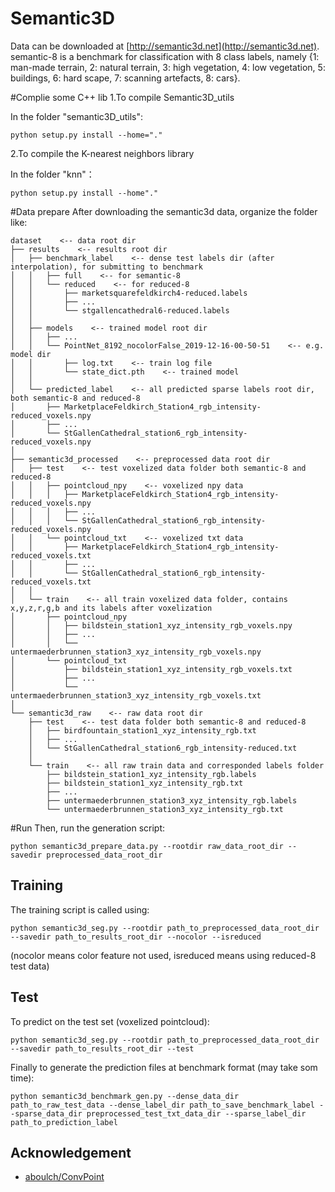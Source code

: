 # Semantic3D
Data can be downloaded at [http://semantic3d.net](http://semantic3d.net).
semantic-8 is a benchmark for classification with 8 class labels, namely
{1: man-made terrain, 2: natural terrain, 3: high vegetation, 4: low vegetation, 5: buildings, 6: hard scape, 7: scanning artefacts, 8: cars}.

#Complie some C++ lib
1.To compile Semantic3D_utils

In the folder "semantic3D_utils":

    python setup.py install --home="."

2.To compile the K-nearest neighbors library

In the folder "knn"：

    python setup.py install --home"."

#Data prepare
After downloading the semantic3d data, organize the folder like:
```
dataset    <-- data root dir
├── results    <-- results root dir
│   ├── benchmark_label    <-- dense test labels dir (after interpolation), for submitting to benchmark
│   │   ├── full    <-- for semantic-8
│   │   └── reduced    <-- for reduced-8
│   │       ├── marketsquarefeldkirch4-reduced.labels
│   │       ├── ...
│   │       └── stgallencathedral6-reduced.labels
│   │
│   ├── models    <-- trained model root dir
│   │   ├── ...
│   │   └── PointNet_8192_nocolorFalse_2019-12-16-00-50-51    <-- e.g. model dir
│   │       ├── log.txt    <-- train log file
│   │       └── state_dict.pth    <-- trained model
│   │
│   └── predicted_label    <-- all predicted sparse labels root dir, both semantic-8 and reduced-8
│       ├── MarketplaceFeldkirch_Station4_rgb_intensity-reduced_voxels.npy
│       ├── ...
│       └── StGallenCathedral_station6_rgb_intensity-reduced_voxels.npy
│
├── semantic3d_processed    <-- preprocessed data root dir
│   ├── test    <-- test voxelized data folder both semantic-8 and reduced-8
│   │   ├── pointcloud_npy    <-- voxelized npy data
│   │   │   ├── MarketplaceFeldkirch_Station4_rgb_intensity-reduced_voxels.npy
│   │   │   ├── ...
│   │   │   └── StGallenCathedral_station6_rgb_intensity-reduced_voxels.npy
│   │   └── pointcloud_txt    <-- voxelized txt data
│   │       ├── MarketplaceFeldkirch_Station4_rgb_intensity-reduced_voxels.txt
│   │       ├── ...
│   │       └── StGallenCathedral_station6_rgb_intensity-reduced_voxels.txt
│   │
│   └── train    <-- all train voxelized data folder, contains x,y,z,r,g,b and its labels after voxelization
│       ├── pointcloud_npy
│       │   ├── bildstein_station1_xyz_intensity_rgb_voxels.npy
│       │   ├── ...
│       │   └── untermaederbrunnen_station3_xyz_intensity_rgb_voxels.npy
│       └── pointcloud_txt
│           ├── bildstein_station1_xyz_intensity_rgb_voxels.txt
│           ├── ...
│           └── untermaederbrunnen_station3_xyz_intensity_rgb_voxels.txt
│  
└── semantic3d_raw    <-- raw data root dir
    ├── test    <-- test data folder both semantic-8 and reduced-8
    │   ├── birdfountain_station1_xyz_intensity_rgb.txt
    │   ├── ...
    │   └── StGallenCathedral_station6_rgb_intensity-reduced.txt
    │  
    └── train    <-- all raw train data and corresponded labels folder
        ├── bildstein_station1_xyz_intensity_rgb.labels
        ├── bildstein_station1_xyz_intensity_rgb.txt
        ├── ...
        ├── untermaederbrunnen_station3_xyz_intensity_rgb.labels
        └── untermaederbrunnen_station3_xyz_intensity_rgb.txt
```
#Run
Then, run the generation script:

    python semantic3d_prepare_data.py --rootdir raw_data_root_dir --savedir preprocessed_data_root_dir

## Training

The training script is called using:

    python semantic3d_seg.py --rootdir path_to_preprocessed_data_root_dir --savedir path_to_results_root_dir --nocolor --isreduced

(nocolor means color feature not used, isreduced means using reduced-8 test data)



## Test

To predict on the test set (voxelized pointcloud):


    python semantic3d_seg.py --rootdir path_to_preprocessed_data_root_dir --savedir path_to_results_root_dir --test


Finally to generate the prediction files at benchmark format (may take som time): 


    python semantic3d_benchmark_gen.py --dense_data_dir path_to_raw_test_data --dense_label_dir path_to_save_benchmark_label --sparse_data_dir preprocessed_test_txt_data_dir --sparse_label_dir path_to_prediction_label


## Acknowledgement
* [aboulch/ConvPoint](https://github.com/aboulch/ConvPoint)
